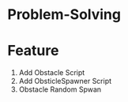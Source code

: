 # Problem-Solving

# Feature
1. Add Obstacle Script
2. Add ObsticleSpawner Script
3. Obstacle Random Spwan
